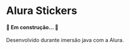 <h1 align="left">Alura Stickers</h1> 

<h4 align="left"> 
	🚧 Em construção...  🚧
</h4>

<p align="left">Desenvolvido durante imersão java com a Alura.</p>
